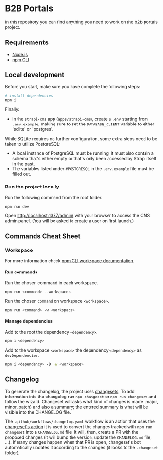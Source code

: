 # B2B Portals

In this repository you can find anything you need to work on the b2b portals project.

## Requirements

- [Node.js](https://nodejs.org/docs/latest-v18.x/api/index.html)
- [npm CLI](https://docs.npmjs.com/cli/v9)

## Local development

Before you start, make sure you have complete the following steps:

``` bash
# install dependencies
npm i
```

Finally:
- in the `strapi-cms` app (`apps/strapi-cms`), create a `.env` starting from `.env.example`, making sure to set the `DATABASE_CLIENT` variable to either 'sqlite' or 'postgres'.

While SQLite requires no further configuration, some extra steps need to be taken to utilize PostgreSQL:
- A local instance of PostgreSQL must be running. It must also contain a schema that's either empty or that's only been accessed by Strapi itself in the past.
- The variables listed under `#POSTGRESQL` in the `.env.example` file must be filled out.


### Run the project locally

Run the following command from the root folder.

``` bash
npm run dev
```

Open [http://localhost:1337/admin/](http://localhost:1337/admin/) with your browser to access the CMS admin panel. (You will be asked to create a user on first launch.)

## Commands Cheat Sheet

### Workspace

For more information check [npm CLI workspace documentation](https://docs.npmjs.com/cli/v9/using-npm/workspaces).

#### Run commands

Run the chosen command in each workspace.

``` bash
npm run <command> --workspaces
```

Run the chosen `command` on workspace `<workspace>`.

``` bash
npm run <command> -w <workspace>
```

#### Manage dependencies

Add to the root the dependency `<dependency>`.

``` bash
npm i <dependency>
```

Add to the workspace `<workspace>` the dependency `<dependency>` as `devDependencies`.

``` bash
npm i <dependency> -D -w <workspace>
```

## Changelog

To generate the changelog, the project uses [changesets](https://github.com/changesets/changesets). To add information into the changelog run `npx changeset` or `npm run changeset` and follow the wizard. Changeset will asks what kind of changes is made (major, minor, patch) and also a summary; the entered summary is what will be visible into the CHANGELOG file.

The `.github/workflows/changelog.yaml` workflow is an action that uses the [changeset's action](https://github.com/changesets/action) it is used to convert the changes tracked with `npm run changeset` into a `CHANGELOG.md` file. It will, then, create a PR with the proposed changes (it will bump the version, update the `CHANGELOG.md` file, ...). If many changes happen when that PR is open, changeset's bot automatically updates it according to the changes (it looks to the `.changeset` folder).
